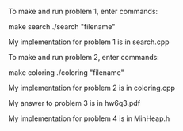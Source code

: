 To make and run problem 1, enter commands:

make search
./search "filename"

My implementation for problem 1 is in search.cpp

To make and run problem 2, enter commands:

make coloring
./coloring "filename"

My implementation for problem 2 is in coloring.cpp

My answer to problem 3 is in hw6q3.pdf

My implementation for problem 4 is in MinHeap.h